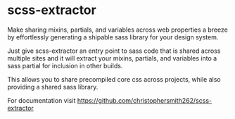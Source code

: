 # scss-extractor

Make sharing mixins, partials, and variables across web properties a breeze by effortlessly generating a shipable sass library for your design system.

Just give scss-extractor an entry point to sass code that is shared across multiple sites and it will extract your mixins, partials, and variables into a sass partial for inclusion in other builds.

This allows you to share precompiled core css across projects, while also providing a shared sass library.

For documentation visit https://github.com/christophersmith262/scss-extractor
